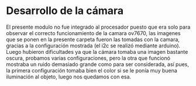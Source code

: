 # Desarrollo de la cámara
El presente modulo no fue integrado al procesador puesto que era solo para observar el correcto funcionamiento de la camara ov7670, las imagenes que se ponen en la presente carpeta fueron las tomadas con la camara, gracias a la configuración mostrada (el i2c se realizó mediante arduino). Luego hubieron dificultades ya que la cámara tomaba una imagen bastante oscura, probamos varias configuraciones, pero la otra que funcionó mostraba un ruido demasiado grande como para ser considerada, así pues, la primera configuración tomaba bien el color si se le ponía muy buena iluminación al objeto, luego nos quedamos con esa.
